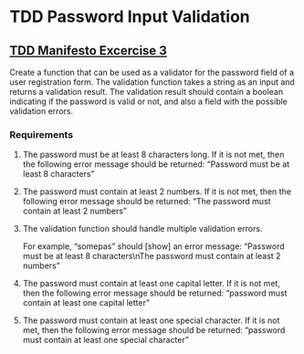 # TDD Password Input Validation

## [TDD Manifesto Excercise 3](https://tddmanifesto.com/exercises/)

Create a function that can be used as a validator for the password field of a user registration form. The validation function takes a string as an input and returns a validation result. The validation result should contain a boolean indicating if the password is valid or not, and also a field with the possible validation errors.

### Requirements

1. The password must be at least 8 characters long. If it is not met, then the following error message should be returned: “Password must be at least 8 characters”
2. The password must contain at least 2 numbers. If it is not met, then the following error message should be returned: “The password must contain at least 2 numbers”
3. The validation function should handle multiple validation errors.

    For example, “somepas” should [show] an error message: “Password must be at least 8 characters\nThe password must contain at least 2 numbers”
4. The password must contain at least one capital letter. If it is not met, then the following error message should be returned: “password must contain at least one capital letter”
5. The password must contain at least one special character. If it is not met, then the following error message should be returned: “password must contain at least one special character”
